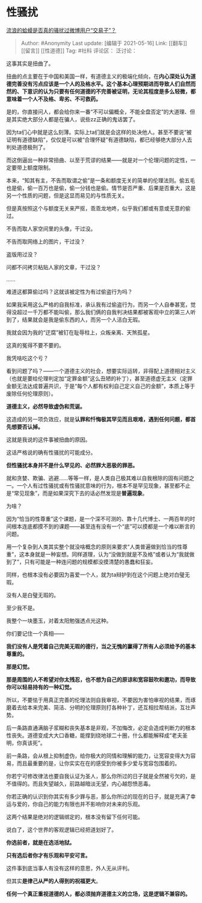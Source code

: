 # 性骚扰
[流浪的蛤蟆是否真的骚扰过微博用户“交易子”？](https://www.zhihu.com/question/438295405/answer/1671537986)

> Author: #Anonymity
> Last update: [编辑于 2021-05-16]
> Link: [[翻车]] [[留言]] [[性道德]]
> Tag: #社科
> 评论区：
> 泛讨论：

这事其实是扭曲了。

扭曲的点主要在于中国和美国一样，有道德主义的极端化倾向，在**内心深处认为道德完善没有污点应该是一个人的及格水平。这个基本心理预期进而导致人们自然而然的、下意识的认为只要有任何道德的不完善被证明，无论其程度是多么轻微，都意味着一个人不及格、卑劣、不可救药。**

是的，你直接问人，都会给你来一番“不可以偏概全，不能全盘否定”的大道理、但是其实绝大部分人都是在骗人，说些zz正确的鬼话罢了。

因为ta们心中就是这么刻薄。实际上ta们就是会这样的处决他人。甚至不要说“被证明有道德缺陷”，仅仅是可以被“合理怀疑”有道德缺陷，都已经够绝大部分人去判处道德极刑了。

而这倒逼出一种非常扭曲、以至于荒谬的结果——就是对一个伦理问题的定性，一定要带上额度限制。

本来，“知其有主，不告而取谓之偷”是一条和额度无关的简单的伦理法则。偷五毛也是偷，偷一百万也是偷，偷一分钱也是偷。情节是否严重、后果是否重大，这是另一个性质的问题，但是这显而易见的与性质无关。

但是真按照这个与额度无关来严抠，乖乖龙地咚，似乎我们都或有意或无意的偷过。

不告而取人家空间里的头像，干过没。

不告而取网络上的图片，干过没？

盗版用过没？

问都不问拷贝粘贴人家的文章，干过没？

……

难道这都算偷过吗？这就该被定性为有过偷盗行为吗？

如果我采用这么严格的自我标准，承认我有过偷盗行为，而另一个人自奉甚宽，觉得没超过一千万都不能叫偷，那么我们俩的自我判决结果都被客观中立的第三人听到了，结果就会是我是偷东西的人，而另一个人洁白无瑕。

我就会因为我的“迂腐”被钉在耻辱柱上，众叛亲离、天煞孤星。

这真的冤得不要不要的。

我凭啥吃这个亏？

看到问题了吗？——一个道德主义的社会，想要实际运转，非得配上道德相对主义（也就是要给伦理判定加“定罪金额”这么丑陋的补丁），甚至道德虚无主义（定罪金额无法达成普遍共识，于是“每个人都有权利自己定义自己的金额”，本质上等于废除任何伦理原则）。

**道德主义，必然导致虚伪和荒诞。**

这造成的另一项负效应，就是**认罪和忏悔极其罕见而且艰难，遇到任何问题，都首先想要否认掉。**

这就是我说的这件事被扭曲的原因。

这话严格说的确有性骚扰的可能成分。

**但性骚扰本身并不是什么罕见的、必然罪大恶极的罪恶。**

就和贪婪、欺骗、逃避……等等一样，是人类自己极其难以自我根除的固有问题之一。一个人有过性骚扰或有性骚扰意味的行为，根本不是罕见现象，甚至都不止是“常见现象”，而是如果深究下去的话必然发现是**普遍现象**。

为啥？

因为“恰当的性尊重”这个课题，是一个深不可测的、靠十几代博士、一两百年的时间根本连底都摸不到的课题——甚至连有没有一个“底”可以摸都是一个难以断言的问题。

用一个复杂到人类其实整个就没啥概念的原则来要求“人类普遍做到恰当的性尊重”，这本身就是一种妄想。同样道理，认为“没做到就是不及格”或者认为“我就做到了”，只有可能是一种连问题的规模都没摸清楚的愚蠢和狂妄。

同样，也根本没有必要因为喜爱一个人，就为ta辩护到在这个问题上绝对白璧无瑕。

没有人是白璧无瑕的。

至少我不是。

我整个一块墨玉，对着太阳勉强透点光这种。

你们要记住一个真相——

**我们没有人是凭着自己完美无瑕的德行，当之无愧的赢得了所有人必须给予的基本尊重的。**

**那是幻觉。**

**那是周围的人不希望对你太残忍，也不想为自己的原谅和宽容鼓吹和邀功，而导致你可以轻易持有的一种幻觉。**

所以，不要怯于用真正完善的伦理法则自我审视，不要因为害怕审视的结果，而琢磨着去给本来完美、简洁、分明的伦理原则打各种补丁，还互相拉帮结派，互壮声势。

后一条路直通满脑子浆糊和丧失基本是非观，不加悔改，必定会造成判断力的根本性丧失。道德变成大大口香糖，能撑到绕地球二十圈，什么都能解释成“老夫圣明，你真该死”。

前一条路，会从根上抑制虚伪，给你极大的同情和理解的能力，让宽容变得大为容易，而且最重要的是，让你实实在在的感受到你被多少爱与宽容包围着的。

你若宁可修改律法也要自我认证为圣人，那么你所过的日子就是全然被亏欠的，是不值得的。而且失望越久，前路越暗淡无望，内心越怨愤恶毒。

你若正确的认识到你其实有多少罪与恶，那么你所过的现在的日子，就是充满了幸运与爱的，你自己的能力有限也并不影响你对未来的乐观。

这两个结果是绝对的逻辑绑定的，根本没有留下任何可能。

说白了，这个世界的客观逻辑已经把道划好了。

**你选前者，就是在选活地狱。**

**只有选后者你才有乐观和平安可言。**

这件事到底当事人有没有这样的意思，外人无从评判。

但其实**是律己从严的人得到的祝福更大**。

**任何一个真正重视道德的人，都必须抛弃道德主义的立场，这是逻辑不兼容的。**
